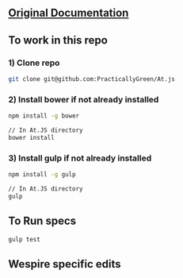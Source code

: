 ## [Original Documentation](README_original.md)

## To work in this repo
### 1) Clone repo
```bash
git clone git@github.com:PracticallyGreen/At.js
```
  
### 2) Install bower if not already installed
```bash
npm install -g bower

// In At.JS directory
bower install
```
  
### 3) Install gulp if not already installed
```bash
npm install -g gulp

// In At.JS directory
gulp
```
  
## To Run specs
```bash
gulp test
```


## Wespire specific edits







